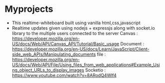 # Myprojects

* This realtime-whiteboard built using vanilla html,css,javascript
* Realtime updates given using nodejs + expressjs along with socket.io library to the multiple users connected to the server
Canvas : https://developer.mozilla.org/en-US/docs/Web/API/Canvas_API/Tutorial/Basic_usage
Document : https://developer.mozilla.org/en-US/docs/Learn/JavaScript/Client-side_web_APIs/Manipulating_documents
file : https://developer.mozilla.org/en-US/docs/Web/API/File/Using_files_from_web_applications#Example_Using_object_URLs_to_display_images
Socketio : https://www.youtube.com/watch?v=8ARodQ4Wlf4
